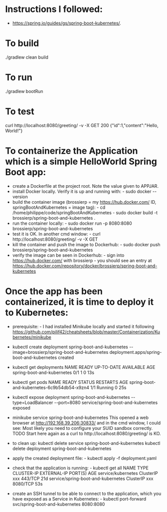 # Instructions I followed:
- https://spring.io/guides/gs/spring-boot-kubernetes/.


# To build
./gradlew clean build


# To run
./gradlew bootRun


# To test
curl http://localhost:8080/greeting/ -v -X GET
200 {"id":1,"content":"Hello, World!"}


# To containerize the Application which is a simple HelloWorld Spring Boot app:
- create a Dockerfile at the project root. Note the value given to APPJAR.
- install Docker locally. Verify it is up and running with: 
        - sudo docker --version
- build the container image (brossierp = my https://hub.docker.com/ ID, springBootAndKubernetes = image tag):
        - cd /home/philippe/code/springBootAndKubernetes
        - sudo docker build -t brossierp/spring-boot-and-kubernetes .
- run the container locally:
        - sudo docker run -p 8080:8080 brossierp/spring-boot-and-kubernetes     
- test it is OK. In another cmd window:
        - curl http://localhost:8080/greeting/ -v -X GET
- kill the container and push the image to Dockerhub:
        - sudo docker push brossierp/spring-boot-and-kubernetes
- verify the image can be seen in Dockerhub:
        - sign into https://hub.docker.com/ with brossierp
        - you should see an entry at https://hub.docker.com/repository/docker/brossierp/spring-boot-and-kubernetes
        
        
# Once the app has been containerized, it is time to deploy it to Kubernetes:
- prerequisite:
        - I had installed Minikube locally and started it following https://github.com/pilif42/cheatsheets/blob/master/Containerization/Kubernetes/minikube
- kubectl create deployment spring-boot-and-kubernetes --image=brossierp/spring-boot-and-kubernetes
        deployment.apps/spring-boot-and-kubernetes created
- kubectl get deployments
        NAME                         READY   UP-TO-DATE   AVAILABLE   AGE
        spring-boot-and-kubernetes   0/1     1            0           13s
- kubectl get pods
        NAME                                          READY   STATUS    RESTARTS   AGE
        spring-boot-and-kubernetes-6c9b54db54-x9zn4   1/1     Running   0          25s
- kubectl expose deployment spring-boot-and-kubernetes --type=LoadBalancer --port=8080
        service/spring-boot-and-kubernetes exposed
- minikube service spring-boot-and-kubernetes
        This opened a web browser at http://192.168.39.206:30833/ and in the cmd window, I could see: Most likely you need to configure your SUID sandbox correctly.
        TODO Start here again as a curl to http://localhost:8080/greeting/ is KO.
- to clean up:
        kubectl delete service spring-boot-and-kubernetes 
        kubectl delete deployment spring-boot-and-kubernetes
        
        
- apply the created deployment file:
        - kubectl apply -f deployment.yaml
- check that the application is running:
        - kubectl get all
                NAME                                 TYPE        CLUSTER-IP      EXTERNAL-IP   PORT(S)    AGE
                service/kubernetes                   ClusterIP   xxx             <none>        443/TCP    21d
                service/spring-boot-and-kubernetes   ClusterIP   xxx             <none>        8080/TCP   53s
- create an SSH tunnel to be able to connect to the application, which you have exposed as a Service in Kubernetes:
        - kubectl port-forward svc/spring-boot-and-kubernetes 8080:8080
        
